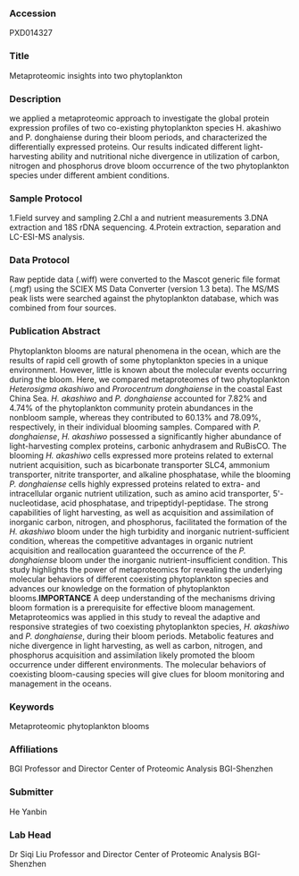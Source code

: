 ### Accession
PXD014327

### Title
Metaproteomic insights into two phytoplankton

### Description
we applied a metaproteomic approach to investigate the global protein expression profiles of two co-existing phytoplankton species H. akashiwo and P. donghaiense during their bloom periods, and characterized the differentially expressed proteins. Our results indicated different light-harvesting ability and nutritional niche divergence in utilization of carbon, nitrogen and phosphorus drove bloom occurrence of the two phytoplankton species under different ambient conditions.

### Sample Protocol
1.Field survey and sampling 2.Chl a and nutrient measurements 3.DNA extraction and 18S rDNA sequencing. 4.Protein extraction, separation and LC-ESI-MS analysis.

### Data Protocol
Raw peptide data (.wiff) were converted to the Mascot generic file format (.mgf) using the SCIEX MS Data Converter (version 1.3 beta). The MS/MS peak lists were searched against the phytoplankton database, which was combined from four sources.

### Publication Abstract
Phytoplankton blooms are natural phenomena in the ocean, which are the results of rapid cell growth of some phytoplankton species in a unique environment. However, little is known about the molecular events occurring during the bloom. Here, we compared metaproteomes of two phytoplankton <i>Heterosigma akashiwo</i> and <i>Prorocentrum donghaiense</i> in the coastal East China Sea. <i>H. akashiwo</i> and <i>P. donghaiense</i> accounted for 7.82% and 4.74% of the phytoplankton community protein abundances in the nonbloom sample, whereas they contributed to 60.13% and 78.09%, respectively, in their individual blooming samples. Compared with <i>P. donghaiense</i>, <i>H. akashiwo</i> possessed a significantly higher abundance of light-harvesting complex proteins, carbonic anhydrasem and RuBisCO. The blooming <i>H. akashiwo</i> cells expressed more proteins related to external nutrient acquisition, such as bicarbonate transporter SLC4, ammonium transporter, nitrite transporter, and alkaline phosphatase, while the blooming <i>P. donghaiense</i> cells highly expressed proteins related to extra- and intracellular organic nutrient utilization, such as amino acid transporter, 5'-nucleotidase, acid phosphatase, and tripeptidyl-peptidase. The strong capabilities of light harvesting, as well as acquisition and assimilation of inorganic carbon, nitrogen, and phosphorus, facilitated the formation of the <i>H. akashiwo</i> bloom under the high turbidity and inorganic nutrient-sufficient condition, whereas the competitive advantages in organic nutrient acquisition and reallocation guaranteed the occurrence of the <i>P. donghaiense</i> bloom under the inorganic nutrient-insufficient condition. This study highlights the power of metaproteomics for revealing the underlying molecular behaviors of different coexisting phytoplankton species and advances our knowledge on the formation of phytoplankton blooms.<b>IMPORTANCE</b> A deep understanding of the mechanisms driving bloom formation is a prerequisite for effective bloom management. Metaproteomics was applied in this study to reveal the adaptive and responsive strategies of two coexisting phytoplankton species, <i>H. akashiwo</i> and <i>P. donghaiense</i>, during their bloom periods. Metabolic features and niche divergence in light harvesting, as well as carbon, nitrogen, and phosphorus acquisition and assimilation likely promoted the bloom occurrence under different environments. The molecular behaviors of coexisting bloom-causing species will give clues for bloom monitoring and management in the oceans.

### Keywords
Metaproteomic phytoplankton blooms

### Affiliations
BGI
Professor and Director Center of Proteomic Analysis BGI-Shenzhen

### Submitter
He Yanbin

### Lab Head
Dr Siqi Liu
Professor and Director Center of Proteomic Analysis BGI-Shenzhen


